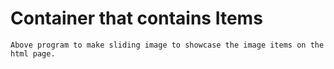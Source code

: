 # Container that contains Items

	Above program to make sliding image to showcase the image items on the html page.